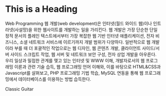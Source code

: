 <!DOCTYPE html>
<html>
<head>
<title>Page Title</title>
</head>
<body>

<h1>This is a Heading</h1>
<p>Web Programming 
웹 개발(web development)은 인터넷(월드 와이드 웹)이나 인트라넷(사설망)을 위한 웹사이트를 개발하는 일을 가리킨다. 
웹 개발은 가장 단순한 단일 정적 문서의 플레인 텍스트에서부터 가장 복잡한 웹 기반 인터넷 애플리케이션, 전자 비즈니스, 소셜 네트워크 서비스에 이르기까지 개발 범위가 다양하다. 
일반적으로 웹 개발이라 부를 때 더 포괄적인 작업으로는 웹 디자인, 웹 콘텐츠 개발, 클라이언트 사이드/서버 사이드 스크립트 작업, 웹 서버 및 네트워크 보안 구성, 전자 상업 개발을 아우른다. 
우리 일상과 밀접한 관계를 맺고 있는 인터넷 및 WWW 이해, 개발자로서의 웹 프로그래밍 이론과 관련 기술 습득, 웹 프로그래밍 언어 이해와, 이를 바탕으로 HTML&CSS과 Javascript를 살펴보고, 
PHP 프로그래밍 기법 학습, MySQL 연동을 통해 웹 프로그래밍에서 데이터베이스를 이용하는 방법 습득한다.
</p>
<span>Classic Guitar</span>
<span></span>
<span></span>

</body>
</html>
